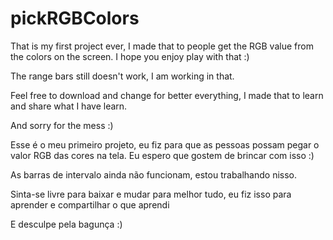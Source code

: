 # pickRGBColors
That is my first project ever, I made that to people get the RGB value from the colors on the screen. I hope you enjoy play with that :)

The range bars still doesn't work, I am working in that.

Feel free to download and change for better everything, I made that to learn and share what I have learn.

And sorry for the mess :)

Esse é o meu primeiro projeto, eu fiz para que as pessoas possam pegar o valor RGB das cores na tela. Eu espero que gostem de brincar com isso :)

As barras de intervalo ainda não funcionam, estou trabalhando nisso.

Sinta-se livre para baixar e mudar para melhor tudo, eu fiz isso para aprender e compartilhar o que aprendi

E desculpe pela bagunça :)
